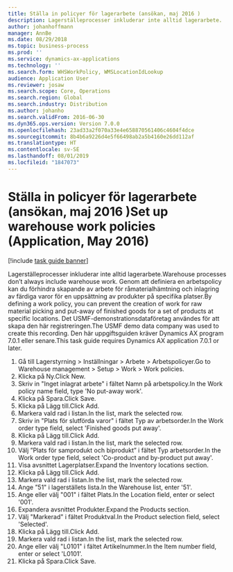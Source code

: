 ```yaml
---
title: Ställa in policyer för lagerarbete (ansökan, maj 2016 )
description: Lagerställeprocesser inkluderar inte alltid lagerarbete.
author: johanhoffmann
manager: AnnBe
ms.date: 08/29/2018
ms.topic: business-process
ms.prod: ''
ms.service: dynamics-ax-applications
ms.technology: ''
ms.search.form: WHSWorkPolicy, WMSLocationIdLookup
audience: Application User
ms.reviewer: josaw
ms.search.scope: Core, Operations
ms.search.region: Global
ms.search.industry: Distribution
ms.author: johanho
ms.search.validFrom: 2016-06-30
ms.dyn365.ops.version: Version 7.0.0
ms.openlocfilehash: 23ad33a2f070a33e4e658870561406c4604f4dce
ms.sourcegitcommit: 8b4b6a9226d4e5f66498ab2a5b4160e26dd112af
ms.translationtype: HT
ms.contentlocale: sv-SE
ms.lasthandoff: 08/01/2019
ms.locfileid: "1847073"
---
```

# <a name="set-up-warehouse-work-policies-application-may-2016"></a><span data-ttu-id="073e3-103">Ställa in policyer för lagerarbete (ansökan, maj 2016 )</span><span class="sxs-lookup"><span data-stu-id="073e3-103">Set up warehouse work policies (Application, May 2016)</span></span>

[!include [task guide banner](../../includes/task-guide-banner.md)]

<span data-ttu-id="073e3-104">Lagerställeprocesser inkluderar inte alltid lagerarbete.</span><span class="sxs-lookup"><span data-stu-id="073e3-104">Warehouse processes don’t always include warehouse work.</span></span> <span data-ttu-id="073e3-105">Genom att definiera en arbetspolicy kan du förhindra skapande av arbete för råmaterialhämtning och inlagring av färdiga varor för en uppsättning av produkter på specifika platser.</span><span class="sxs-lookup"><span data-stu-id="073e3-105">By defining a work policy, you can prevent the creation of work for raw material picking and put-away of finished goods for a set of products at specific locations.</span></span> <span data-ttu-id="073e3-106">Det USMF-demonstrationsdataföretag användes för att skapa den här registreringen.</span><span class="sxs-lookup"><span data-stu-id="073e3-106">The USMF demo data company was used to create this recording.</span></span> <span data-ttu-id="073e3-107">Den här uppgiftsguiden kräver Dynamics AX program 7.0.1 eller senare.</span><span class="sxs-lookup"><span data-stu-id="073e3-107">This task guide requires Dynamics AX application 7.0.1 or later.</span></span>

1. <span data-ttu-id="073e3-108">Gå till Lagerstyrning > Inställningar > Arbete > Arbetspolicyer.</span><span class="sxs-lookup"><span data-stu-id="073e3-108">Go to Warehouse management > Setup > Work > Work policies.</span></span>
2. <span data-ttu-id="073e3-109">Klicka på Ny.</span><span class="sxs-lookup"><span data-stu-id="073e3-109">Click New.</span></span>
3. <span data-ttu-id="073e3-110">Skriv in "Inget inlagrat arbete" i fältet Namn på arbetspolicy.</span><span class="sxs-lookup"><span data-stu-id="073e3-110">In the Work policy name field, type 'No put-away work'.</span></span>
4. <span data-ttu-id="073e3-111">Klicka på Spara.</span><span class="sxs-lookup"><span data-stu-id="073e3-111">Click Save.</span></span>
5. <span data-ttu-id="073e3-112">Klicka på Lägg till.</span><span class="sxs-lookup"><span data-stu-id="073e3-112">Click Add.</span></span>
6. <span data-ttu-id="073e3-113">Markera vald rad i listan.</span><span class="sxs-lookup"><span data-stu-id="073e3-113">In the list, mark the selected row.</span></span>
7. <span data-ttu-id="073e3-114">Skriv in "Plats för slutförda varor" i fältet Typ av arbetsorder.</span><span class="sxs-lookup"><span data-stu-id="073e3-114">In the Work order type field, select 'Finished goods put away'.</span></span>
8. <span data-ttu-id="073e3-115">Klicka på Lägg till.</span><span class="sxs-lookup"><span data-stu-id="073e3-115">Click Add.</span></span>
9. <span data-ttu-id="073e3-116">Markera vald rad i listan.</span><span class="sxs-lookup"><span data-stu-id="073e3-116">In the list, mark the selected row.</span></span>
10. <span data-ttu-id="073e3-117">Välj ”Plats för samprodukt och biprodukt” i fältet Typ arbetsorder.</span><span class="sxs-lookup"><span data-stu-id="073e3-117">In the Work order type field, select 'Co-product and by-product put away'.</span></span>
11. <span data-ttu-id="073e3-118">Visa avsnittet Lagerplatser.</span><span class="sxs-lookup"><span data-stu-id="073e3-118">Expand the Inventory locations section.</span></span>
12. <span data-ttu-id="073e3-119">Klicka på Lägg till.</span><span class="sxs-lookup"><span data-stu-id="073e3-119">Click Add.</span></span>
13. <span data-ttu-id="073e3-120">Markera vald rad i listan.</span><span class="sxs-lookup"><span data-stu-id="073e3-120">In the list, mark the selected row.</span></span>
14. <span data-ttu-id="073e3-121">Ange ”51" i lagerställets lista.</span><span class="sxs-lookup"><span data-stu-id="073e3-121">In the Warehouse list, enter '51'.</span></span>
15. <span data-ttu-id="073e3-122">Ange eller välj "001" i fältet Plats.</span><span class="sxs-lookup"><span data-stu-id="073e3-122">In the Location field, enter or select '001'.</span></span>
16. <span data-ttu-id="073e3-123">Expandera avsnittet Produkter.</span><span class="sxs-lookup"><span data-stu-id="073e3-123">Expand the Products section.</span></span>
17. <span data-ttu-id="073e3-124">Välj "Markerad" i fältet Produktval.</span><span class="sxs-lookup"><span data-stu-id="073e3-124">In the Product selection field, select 'Selected'.</span></span>
18. <span data-ttu-id="073e3-125">Klicka på Lägg till.</span><span class="sxs-lookup"><span data-stu-id="073e3-125">Click Add.</span></span>
19. <span data-ttu-id="073e3-126">Markera vald rad i listan.</span><span class="sxs-lookup"><span data-stu-id="073e3-126">In the list, mark the selected row.</span></span>
20. <span data-ttu-id="073e3-127">Ange eller välj "L0101" i fältet Artikelnummer.</span><span class="sxs-lookup"><span data-stu-id="073e3-127">In the Item number field, enter or select 'L0101'.</span></span>
21. <span data-ttu-id="073e3-128">Klicka på Spara.</span><span class="sxs-lookup"><span data-stu-id="073e3-128">Click Save.</span></span>

